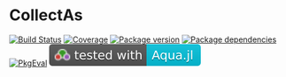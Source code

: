 # CollectAs

[![Build Status](https://github.com/JuliaCollections/CollectAs.jl/actions/workflows/CI.yml/badge.svg?branch=main)](https://github.com/JuliaCollections/CollectAs.jl/actions/workflows/CI.yml?query=branch%3Amain)
[![Coverage](https://codecov.io/gh/JuliaCollections/CollectAs.jl/branch/main/graph/badge.svg)](https://codecov.io/gh/JuliaCollections/CollectAs.jl)
[![Package version](https://juliahub.com/docs/General/CollectAs/stable/version.svg)](https://juliahub.com/ui/Packages/General/CollectAs)
[![Package dependencies](https://juliahub.com/docs/General/CollectAs/stable/deps.svg)](https://juliahub.com/ui/Packages/General/CollectAs?t=2)
[![PkgEval](https://JuliaCI.github.io/NanosoldierReports/pkgeval_badges/C/CollectAs.svg)](https://JuliaCI.github.io/NanosoldierReports/pkgeval_badges/C/CollectAs.html)
[![Aqua](https://raw.githubusercontent.com/JuliaTesting/Aqua.jl/master/badge.svg)](https://github.com/JuliaTesting/Aqua.jl)
